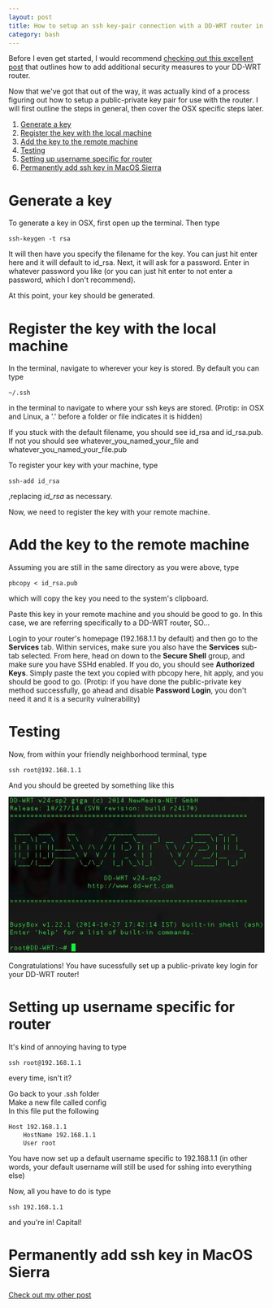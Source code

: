 ```yaml
---
layout: post
title: How to setup an ssh key-pair connection with a DD-WRT router in OSX
category: bash
---
```


Before I even get started, I would recommend
[checking out this excellent post](http://www.ibm.com/developerworks/library/l-wifisecureddwrt/)
that outlines how to add additional security measures to your DD-WRT router.

Now that we've got that out of the way, it was actually kind of a process
figuring out how to setup a public-private key pair for use with the router. I
will first outline the steps in general, then cover the OSX specific steps
later.

1. [Generate a key](#generate-a-key)
2. [Register the key with the local machine](#register-the-key-with-the-local-machine)
3. [Add the key to the remote machine](#add-the-key-to-the-remote-machine)
4. [Testing](#testing)
5. [Setting up username specific for router](#setting-up-username-specific-for-router)
6. [Permanently add ssh key in MacOS Sierra](#permanently-add-ssh-key-in-macos-sierra)

# Generate a key
To generate a key in OSX, first open up the terminal. Then type

    ssh-keygen -t rsa

It will then have you specify the filename for the key. You can just hit enter
here and it will default to id_rsa. Next, it will ask for a password. Enter in
whatever password you like (or you can just hit enter to not enter a password,
which I don't recommend).

At this point, your key should be generated.

# Register the key with the local machine
In the terminal, navigate to wherever your key is stored. By default you can type

    ~/.ssh

in the terminal to navigate to where your ssh keys are stored. (Protip: in OSX
and Linux, a '.' before a folder or file indicates it is hidden)

If you stuck with the default filename, you should see id_rsa and id_rsa.pub. If not you should see whatever_you_named_your_file and whatever_you_named_your_file.pub

To register your key with your machine, type

    ssh-add id_rsa

,replacing *id_rsa* as necessary.

Now, we need to register the key with your remote machine.

# Add the key to the remote machine
Assuming you are still in the same directory as you were above, type

    pbcopy < id_rsa.pub

which will copy the key you need to the system's clipboard.

Paste this key in your remote machine and you should be good to go. In this
case, we are referring specifically to a DD-WRT router, SO...

Login to your router's homepage (192.168.1.1 by default) and then go to the
**Services** tab. Within services, make sure you also have the **Services**
sub-tab selected. From here, head on down to the **Secure Shell** group, and
make sure you have SSHd enabled. If you do, you should see **Authorized Keys**.
Simply paste the text you copied with pbcopy here, hit apply, and you should be
good to go. (Protip: if you have done the public-private key method
successfully, go ahead and disable **Password Login**, you don't need it and it
is a security vulnerability)

# Testing
Now, from within your friendly neighborhood terminal, type

    ssh root@192.168.1.1

And you should be greeted by something like this

![Terminal](/public/img/ssh/2016-01-18-ssh/terminal.jpg)

Congratulations! You have sucessfully set up a public-private key login for your
DD-WRT router!

# Setting up username specific for router
It's kind of annoying having to type

    ssh root@192.168.1.1

every time, isn't it?

Go back to your .ssh folder  
Make a new file called config  
In this file put the following

    Host 192.168.1.1
    	HostName 192.168.1.1
    	User root

You have now set up a default username specific to 192.168.1.1 (in other words,
your default username will still be used for sshing into everything else)

Now, all you have to do is type

    ssh 192.168.1.1

and you're in! Capital!

# Permanently add ssh key in MacOS Sierra
[Check out my other post](https://electr0sheep.com/osx/2017/02/13/permanent-ssh-sierra/)
